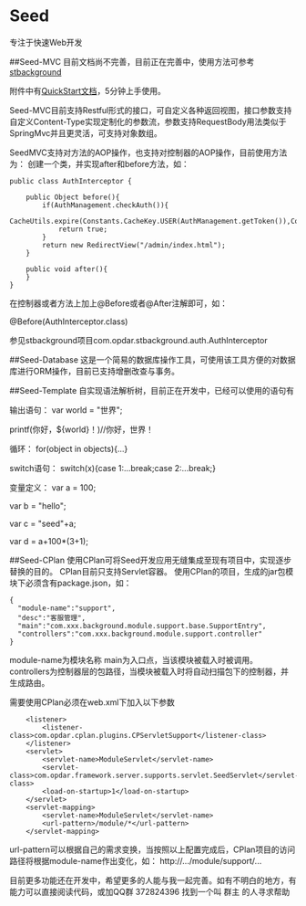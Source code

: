 # Seed
专注于快速Web开发

##Seed-MVC
目前文档尚不完善，目前正在完善中，使用方法可参考[stbackground](https://git.oschina.net/opdar/stbackground)

附件中有[QuickStart文档](https://git.oschina.net/opdar/Seed/attach_files)，5分钟上手使用。

Seed-MVC目前支持Restful形式的接口，可自定义各种返回视图，接口参数支持自定义Content-Type实现定制化的参数流，参数支持RequestBody用法类似于SpringMvc并且更灵活，可支持对象数组。

SeedMVC支持对方法的AOP操作，也支持对控制器的AOP操作，目前使用方法为：
创建一个类，并实现after和before方法，如：
```
public class AuthInterceptor {

    public Object before(){
        if(AuthManagement.checkAuth()){
            CacheUtils.expire(Constants.CacheKey.USER(AuthManagement.getToken()),Constants.Cache.USER_TIMEOUT);
            return true;
        }
        return new RedirectView("/admin/index.html");
    }

    public void after(){
    }
}
```
在控制器或者方法上加上@Before或者@After注解即可，如：

@Before(AuthInterceptor.class)

参见stbackground项目com.opdar.stbackground.auth.AuthInterceptor

##Seed-Database
这是一个简易的数据库操作工具，可使用该工具方便的对数据库进行ORM操作，目前已支持增删改查与事务。

##Seed-Template
自实现语法解析树，目前正在开发中，已经可以使用的语句有

输出语句：
var world = "世界";

printf(你好，${world}！)//你好，世界！

循环：
for(object in objects){...}

switch语句：
switch(x){case 1:...break;case 2:...break;}

变量定义：
var a = 100;

var b = "hello";

var c = "seed"+a;

var d = a+100*(3+1);


##Seed-CPlan
使用CPlan可将Seed开发应用无缝集成至现有项目中，实现逐步替换的目的。
CPlan目前只支持Servlet容器。
使用CPlan的项目，生成的jar包模块下必须含有package.json，如：
```
{
  "module-name":"support",
  "desc":"客服管理",
  "main":"com.xxx.background.module.support.base.SupportEntry",
  "controllers":"com.xxx.background.module.support.controller"
}
```
module-name为模块名称
main为入口点，当该模块被载入时被调用。
controllers为控制器层的包路径，当模块被载入时将自动扫描包下的控制器，并生成路由。

需要使用CPlan必须在web.xml下加入以下参数
```
	<listener>
		<listener-class>com.opdar.cplan.plugins.CPServletSupport</listener-class>
	</listener>
	<servlet>
		<servlet-name>ModuleServlet</servlet-name>
		<servlet-class>com.opdar.framework.server.supports.servlet.SeedServlet</servlet-class>
		<load-on-startup>1</load-on-startup>
	</servlet>
	<servlet-mapping>
		<servlet-name>ModuleServlet</servlet-name>
		<url-pattern>/module/*</url-pattern>
	</servlet-mapping>
```

url-pattern可以根据自己的需求变换，当按照以上配置完成后，CPlan项目的访问路径将根据module-name作出变化，如：
http://.../module/support/...


目前更多功能还在开发中，希望更多的人能与我一起完善。如有不明白的地方，有能力可以直接阅读代码，或加QQ群 372824396 找到一个叫 群主 的人寻求帮助